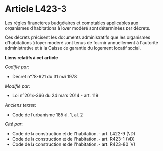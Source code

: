 # Article L423-3

Les règles financières budgétaires et comptables applicables aux organismes d'habitations à loyer modéré sont déterminées par
décrets.

Ces décrets précisent les documents administratifs que les organismes d'habitations à loyer modéré sont tenus de fournir
annuellement à l'autorité administrative et à la Caisse de garantie du logement locatif social.

**Liens relatifs à cet article**

_Codifié par_:

  - Décret n°78-621 du 31 mai 1978

_Modifié par_:

  - Loi n°2014-366 du 24 mars 2014 - art. 119

_Anciens textes_:

  - Code de l'urbanisme 185 al. 1, al. 2

_Cité par_:

  - Code de la construction et de l'habitation. - art. L422-9 (VD)
  - Code de la construction et de l'habitation. - art. R423-1 (VD)
  - Code de la construction et de l'habitation. - art. R423-80 (V)
